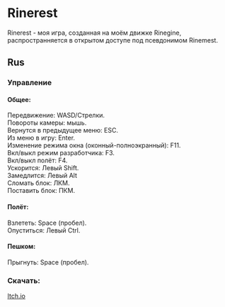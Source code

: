 # Rinerest
Rinerest - моя игра, созданная на моём движке Rinegine, распространняется в открытом доступе под псевдонимом Rinemest.
## Rus
### Управление

#### Общее:
Передвижение: WASD/Стрелки.\
Повороты камеры: мышь.\
Вернутся в предыдущее меню: ESC.\
Из меню в игру: Enter.\
Изменение режима окна (оконный-полноэкранный): F11.\
Вкл/выкл режим разработчика: F3.\
Вкл/выкл полёт: F4.\
Ускорится: Левый Shift.\
Замедлится: Левый Alt\
Сломать блок: ЛКМ.\
Поставить блок: ПКМ.

#### Полёт:
Взлететь: Space (пробел).\
Опуститься: Левый Ctrl.

#### Пешком:
Прыгнуть: Space (пробел).

### Скачать:
[Itch.io](https://rinemest.itch.io/rinerest)
